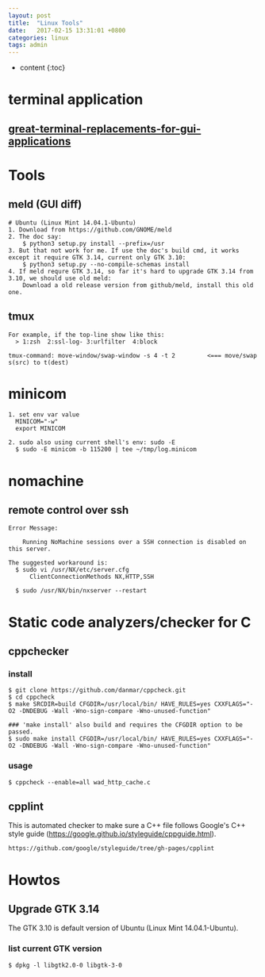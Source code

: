 ```yaml
---
layout: post
title:  "Linux Tools"
date:   2017-02-15 13:31:01 +0800
categories: linux
tags: admin
---
```


* content
{:toc}


# terminal application

## [great-terminal-replacements-for-gui-applications][1]

# Tools

## meld (GUI diff)

    # Ubuntu (Linux Mint 14.04.1-Ubuntu)
    1. Download from https://github.com/GNOME/meld
    2. The doc say:
        $ python3 setup.py install --prefix=/usr
    3. But that not work for me. If use the doc's build cmd, it works except it require GTK 3.14, current only GTK 3.10:
        $ python3 setup.py --no-compile-schemas install
    4. If meld requre GTK 3.14, so far it's hard to upgrade GTK 3.14 from 3.10, we should use old meld:
        Download a old release version from github/meld, install this old one.

## tmux

    For example, if the top-line show like this:
      > 1:zsh  2:ssl-log- 3:urlfilter  4:block

    tmux-command: move-window/swap-window -s 4 -t 2         <=== move/swap s(src) to t(dest)

# minicom

    1. set env var value
      MINICOM="-w"
      export MINICOM

    2. sudo also using current shell's env: sudo -E
      $ sudo -E minicom -b 115200 | tee ~/tmp/log.minicom

# nomachine

## remote control over ssh

```
Error Message:

    Running NoMachine sessions over a SSH connection is disabled on this server.

The suggested workaround is:
  $ sudo vi /usr/NX/etc/server.cfg
      ClientConnectionMethods NX,HTTP,SSH

  $ sudo /usr/NX/bin/nxserver --restart
```

# Static code analyzers/checker for C

## cppchecker

### install
    $ git clone https://github.com/danmar/cppcheck.git
    $ cd cppcheck
    $ make SRCDIR=build CFGDIR=/usr/local/bin/ HAVE_RULES=yes CXXFLAGS="-O2 -DNDEBUG -Wall -Wno-sign-compare -Wno-unused-function"

    ### 'make install' also build and requires the CFGDIR option to be passed.
    $ sudo make install CFGDIR=/usr/local/bin/ HAVE_RULES=yes CXXFLAGS="-O2 -DNDEBUG -Wall -Wno-sign-compare -Wno-unused-function"

### usage

    $ cppcheck --enable=all wad_http_cache.c

## cpplint

This is automated checker to make sure a C++ file follows Google's C++ style
guide (https://google.github.io/styleguide/cppguide.html).

    https://github.com/google/styleguide/tree/gh-pages/cpplint

# Howtos

## Upgrade GTK 3.14

The GTK 3.10 is default version of Ubuntu (Linux Mint 14.04.1-Ubuntu).

### list current GTK version

    $ dpkg -l libgtk2.0-0 libgtk-3-0

  [1]: http://www.tuxarena.com/2014/03/20-great-terminal-replacements-for-gui-applications/
